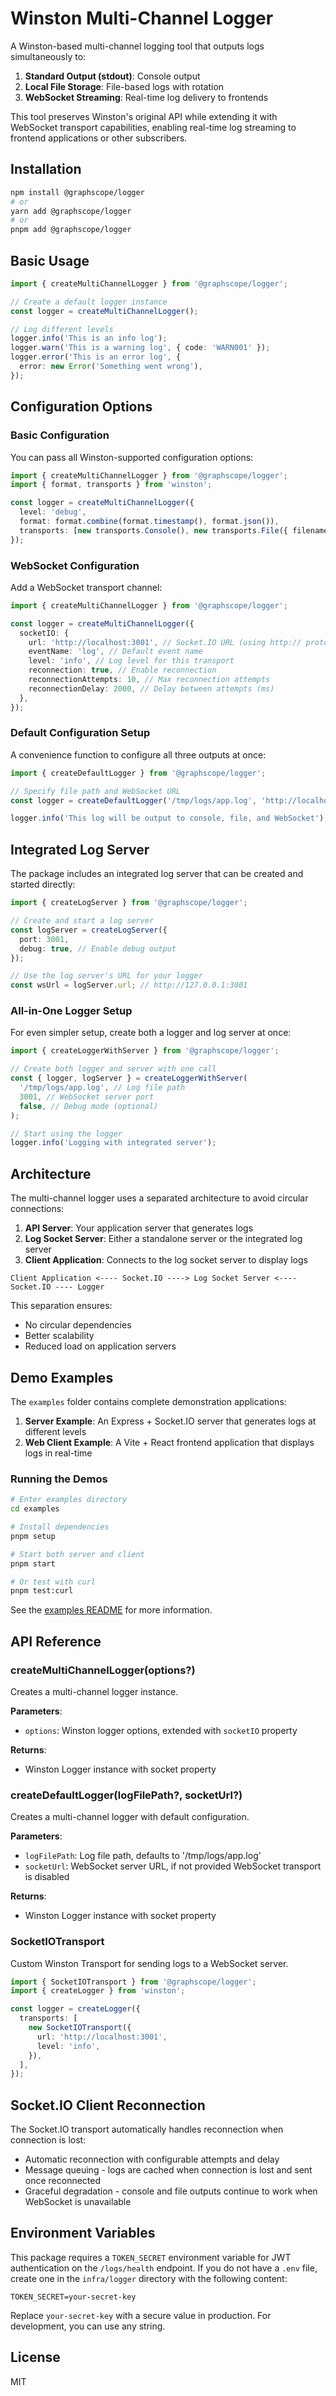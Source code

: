 # Winston Multi-Channel Logger

A Winston-based multi-channel logging tool that outputs logs simultaneously to:

1. **Standard Output (stdout)**: Console output
2. **Local File Storage**: File-based logs with rotation
3. **WebSocket Streaming**: Real-time log delivery to frontends

This tool preserves Winston's original API while extending it with WebSocket transport capabilities, enabling real-time log streaming to frontend applications or other subscribers.

## Installation

```bash
npm install @graphscope/logger
# or
yarn add @graphscope/logger
# or
pnpm add @graphscope/logger
```

## Basic Usage

```typescript
import { createMultiChannelLogger } from '@graphscope/logger';

// Create a default logger instance
const logger = createMultiChannelLogger();

// Log different levels
logger.info('This is an info log');
logger.warn('This is a warning log', { code: 'WARN001' });
logger.error('This is an error log', {
  error: new Error('Something went wrong'),
});
```

## Configuration Options

### Basic Configuration

You can pass all Winston-supported configuration options:

```typescript
import { createMultiChannelLogger } from '@graphscope/logger';
import { format, transports } from 'winston';

const logger = createMultiChannelLogger({
  level: 'debug',
  format: format.combine(format.timestamp(), format.json()),
  transports: [new transports.Console(), new transports.File({ filename: '/tmp/logs/app.log' })],
});
```

### WebSocket Configuration

Add a WebSocket transport channel:

```typescript
import { createMultiChannelLogger } from '@graphscope/logger';

const logger = createMultiChannelLogger({
  socketIO: {
    url: 'http://localhost:3001', // Socket.IO URL (using http:// protocol)
    eventName: 'log', // Default event name
    level: 'info', // Log level for this transport
    reconnection: true, // Enable reconnection
    reconnectionAttempts: 10, // Max reconnection attempts
    reconnectionDelay: 2000, // Delay between attempts (ms)
  },
});
```

### Default Configuration Setup

A convenience function to configure all three outputs at once:

```typescript
import { createDefaultLogger } from '@graphscope/logger';

// Specify file path and WebSocket URL
const logger = createDefaultLogger('/tmp/logs/app.log', 'http://localhost:3001');

logger.info('This log will be output to console, file, and WebSocket');
```

## Integrated Log Server

The package includes an integrated log server that can be created and started directly:

```typescript
import { createLogServer } from '@graphscope/logger';

// Create and start a log server
const logServer = createLogServer({
  port: 3001,
  debug: true, // Enable debug output
});

// Use the log server's URL for your logger
const wsUrl = logServer.url; // http://127.0.0.1:3001
```

### All-in-One Logger Setup

For even simpler setup, create both a logger and log server at once:

```typescript
import { createLoggerWithServer } from '@graphscope/logger';

// Create both logger and server with one call
const { logger, logServer } = createLoggerWithServer(
  '/tmp/logs/app.log', // Log file path
  3001, // WebSocket server port
  false, // Debug mode (optional)
);

// Start using the logger
logger.info('Logging with integrated server');
```

## Architecture

The multi-channel logger uses a separated architecture to avoid circular connections:

1. **API Server**: Your application server that generates logs
2. **Log Socket Server**: Either a standalone server or the integrated log server
3. **Client Application**: Connects to the log socket server to display logs

```
Client Application <---- Socket.IO ----> Log Socket Server <---- Socket.IO ---- Logger
```

This separation ensures:

- No circular dependencies
- Better scalability
- Reduced load on application servers

## Demo Examples

The `examples` folder contains complete demonstration applications:

1. **Server Example**: An Express + Socket.IO server that generates logs at different levels
2. **Web Client Example**: A Vite + React frontend application that displays logs in real-time

### Running the Demos

```bash
# Enter examples directory
cd examples

# Install dependencies
pnpm setup

# Start both server and client
pnpm start

# Or test with curl
pnpm test:curl
```

See the [examples README](/examples/README.md) for more information.

## API Reference

### createMultiChannelLogger(options?)

Creates a multi-channel logger instance.

**Parameters**:

- `options`: Winston logger options, extended with `socketIO` property

**Returns**:

- Winston Logger instance with socket property

### createDefaultLogger(logFilePath?, socketUrl?)

Creates a multi-channel logger with default configuration.

**Parameters**:

- `logFilePath`: Log file path, defaults to '/tmp/logs/app.log'
- `socketUrl`: WebSocket server URL, if not provided WebSocket transport is disabled

**Returns**:

- Winston Logger instance with socket property

### SocketIOTransport

Custom Winston Transport for sending logs to a WebSocket server.

```typescript
import { SocketIOTransport } from '@graphscope/logger';
import { createLogger } from 'winston';

const logger = createLogger({
  transports: [
    new SocketIOTransport({
      url: 'http://localhost:3001',
      level: 'info',
    }),
  ],
});
```

## Socket.IO Client Reconnection

The Socket.IO transport automatically handles reconnection when connection is lost:

- Automatic reconnection with configurable attempts and delay
- Message queuing - logs are cached when connection is lost and sent once reconnected
- Graceful degradation - console and file outputs continue to work when WebSocket is unavailable

## Environment Variables

This package requires a `TOKEN_SECRET` environment variable for JWT authentication on the `/logs/health` endpoint. If you do not have a `.env` file, create one in the `infra/logger` directory with the following content:

```
TOKEN_SECRET=your-secret-key
```

Replace `your-secret-key` with a secure value in production. For development, you can use any string.

## License

MIT
